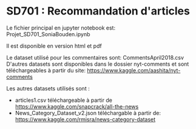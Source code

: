 # SD701 : Recommandation d'articles

Le fichier principal en jupyter notebook est: Projet_SD701_SoniaBouden.ipynb

Il est disponible en version html et pdf

Le dataset utilisé pour les commentaires sont: CommentsApril2018.csv
D'autres datasets sont disponibles dans le dossier nyt-comments et sont téléchargeables à partir du site: https://www.kaggle.com/aashita/nyt-comments

Les autres datasets utilisés sont : 
- articles1.csv téléchargeable à partir de https://www.kaggle.com/snapcrack/all-the-news
- News_Category_Dataset_v2.json téléchargable à partir de: https://www.kaggle.com/rmisra/news-category-dataset


